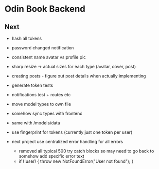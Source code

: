 # Odin Book Backend

## Next

- hash all tokens

- password changed notification
- consistent name avatar vs profile pic
- sharp resize -> actual sizes for each type (avatar, cover, post)
- creating posts - figure out post details when actually implementing
- generate token tests
- notifications test + routes etc
- move model types to own file
- somehow sync types with frontend
- same with /models/data
- use fingerprint for tokens (currently just one token per user)
- next project use centralized error handling for all errors
  - removed all typical 500 try catch blocks so may need to go back to somehow add specific error text
  - if (!user) {
    throw new NotFoundError("User not found");
    }
